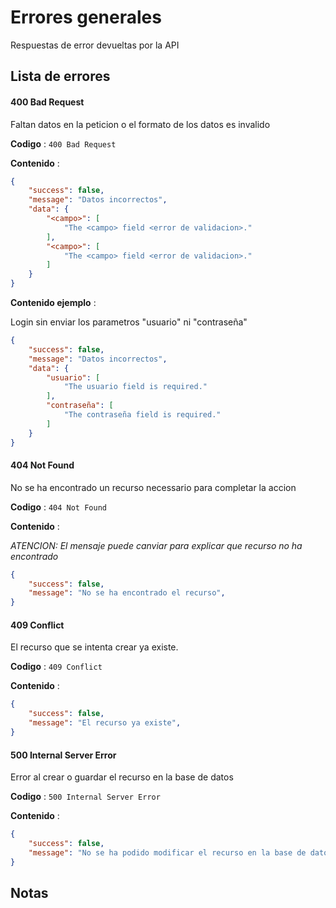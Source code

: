 # Errores generales

Respuestas de error devueltas por la API

## Lista de errores

#### 400 Bad Request

Faltan datos en la peticion o el formato de los datos es invalido

**Codigo** : `400 Bad Request`

**Contenido** :

```json
{
    "success": false,
    "message": "Datos incorrectos",
    "data": {
        "<campo>": [
            "The <campo> field <error de validacion>."
        ],
        "<campo>": [
            "The <campo> field <error de validacion>."
        ]
    }
}
```

**Contenido ejemplo** :

Login sin enviar los parametros "usuario" ni "contraseña"
```json
{
    "success": false,
    "message": "Datos incorrectos",
    "data": {
        "usuario": [
            "The usuario field is required."
        ],
        "contraseña": [
            "The contraseña field is required."
        ]
    }
}
```

#### 404 Not Found

No se ha encontrado un recurso necessario para completar la accion

**Codigo** : `404 Not Found`

**Contenido** :

*ATENCION: El mensaje puede canviar para explicar que recurso no ha encontrado*

```json
{
    "success": false,
    "message": "No se ha encontrado el recurso",
}
```

#### 409 Conflict

El recurso que se intenta crear ya existe.

**Codigo** : `409 Conflict`

**Contenido** :

```json
{
    "success": false,
    "message": "El recurso ya existe",
}
```

#### 500 Internal Server Error

Error al crear o guardar el recurso en la base de datos

**Codigo** : `500 Internal Server Error`

**Contenido** :

```json
{
    "success": false,
    "message": "No se ha podido modificar el recurso en la base de datos"
}
```



## Notas
